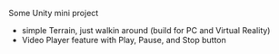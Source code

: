 Some Unity mini project 
- simple Terrain, just walkin around (build for PC and Virtual Reality)
- Video Player feature with Play, Pause, and Stop button
